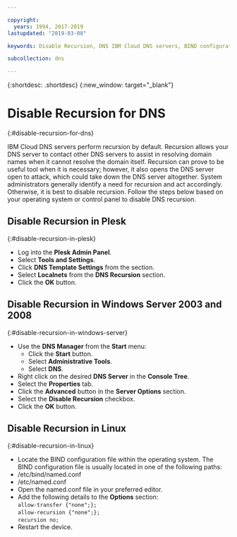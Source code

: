```yaml
---

copyright:
  years: 1994, 2017-2019
lastupdated: "2019-03-08"

keywords: Disable Recursion, DNS IBM Cloud DNS servers, BIND configuration file

subcollection: dns

---
```



{:shortdesc: .shortdesc}
{:new_window: target="_blank"}

# Disable Recursion for DNS
{:#disable-recursion-for-dns}

IBM Cloud DNS servers perform recursion by default. Recursion allows your DNS server to contact other DNS servers to assist in resolving domain names when it cannot resolve the domain itself. Recursion can prove to be useful tool when it is necessary; however, it also opens the DNS server open to attack, which could take down the DNS server altogether. System administrators  generally identify a need for recursion and act accordingly. Otherwise, it is best to disable recursion. Follow the steps below based on your operating system or control panel to disable DNS recursion.

## Disable Recursion in Plesk
{:#disable-recursion-in-plesk}
* Log into the **Plesk Admin Panel**.
* Select **Tools and Settings**.
* Click **DNS Template Settings** from the section.
* Select **Localnets** from the **DNS Recursion** section.
* Click the **OK** button.

## Disable Recursion in Windows Server 2003 and 2008
{:#disable-recursion-in-windows-server}

* Use the **DNS Manager** from the **Start** menu:
  * Click the **Start** button.
  * Select **Administrative Tools**.
  * Select **DNS**.
* Right click on the desired **DNS Server** in the **Console Tree**.
* Select the **Properties** tab.
* Click the **Advanced** button in the **Server Options** section.
* Select the **Disable Recursion** checkbox.
* Click the **OK** button.

## Disable Recursion in Linux
{:#disable-recursion-in-linux}

 * Locate the BIND configuration file within the operating system. The BIND configuration file is usually located in one of the following paths:
  * /etc/bind/named.conf
  * /etc/named.conf
* Open the named.conf file in your preferred editor.
* Add the following details to the **Options** section:<br/>`allow-transfer {"none";};`<br/>`allow-recursion {"none";};`<br/>`recursion no;`
* Restart the device.
